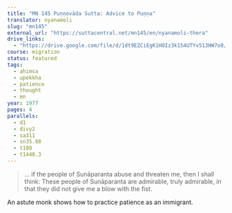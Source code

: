 ```yaml
---
title: "MN 145 Puṇṇovāda Sutta: Advice to Puṇṇa"
translator: nyanamoli
slug: "mn145"
external_url: "https://suttacentral.net/mn145/en/nyanamoli-thera"
drive_links:
  - "https://drive.google.com/file/d/1dt9EZCiEgK1HOIz3k1S4UTYv513HW7o0/view?usp=drivesdk"
course: migration
status: featured
tags:
  - ahimsa
  - upekkha
  - patience
  - thought
  - mn
year: 1977
pages: 4
parallels:
  - d1
  - divy2
  - sa311
  - sn35.88
  - t108
  - t1448.3
---
```


> … if the people of Sunāparanta abuse and threaten me, then I shall think: These people of Sunāparanta are admirable, truly admirable, in that they did not give me a blow with the fist.

An astute monk shows how to practice patience as an immigrant.
